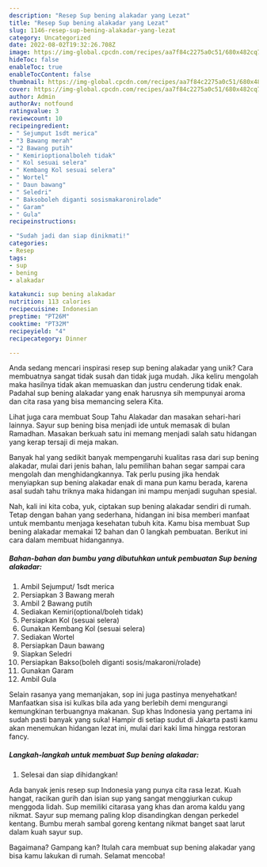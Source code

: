 ```yaml
---
description: "Resep Sup bening alakadar yang Lezat"
title: "Resep Sup bening alakadar yang Lezat"
slug: 1146-resep-sup-bening-alakadar-yang-lezat
category: Uncategorized
date: 2022-08-02T19:32:26.708Z
image: https://img-global.cpcdn.com/recipes/aa7f84c2275a0c51/680x482cq70/sup-bening-alakadar-foto-resep-utama.jpg
hideToc: false
enableToc: true
enableTocContent: false
thumbnail: https://img-global.cpcdn.com/recipes/aa7f84c2275a0c51/680x482cq70/sup-bening-alakadar-foto-resep-utama.jpg
cover: https://img-global.cpcdn.com/recipes/aa7f84c2275a0c51/680x482cq70/sup-bening-alakadar-foto-resep-utama.jpg
author: Admin
authorAv: notfound
ratingvalue: 3
reviewcount: 10
recipeingredient:
- " Sejumput 1sdt merica"
- "3 Bawang merah"
- "2 Bawang putih"
- " Kemirioptionalboleh tidak"
- " Kol sesuai selera"
- " Kembang Kol sesuai selera"
- " Wortel"
- " Daun bawang"
- " Seledri"
- " Baksoboleh diganti sosismakaronirolade"
- " Garam"
- " Gula"
recipeinstructions:

- "Sudah jadi dan siap dinikmati!"
categories:
- Resep
tags:
- sup
- bening
- alakadar

katakunci: sup bening alakadar 
nutrition: 113 calories
recipecuisine: Indonesian
preptime: "PT26M"
cooktime: "PT32M"
recipeyield: "4"
recipecategory: Dinner

---
```





Anda sedang mencari inspirasi resep sup bening alakadar yang unik? Cara membuatnya sangat tidak susah dan tidak juga mudah. Jika keliru mengolah maka hasilnya tidak akan memuaskan dan justru cenderung tidak enak. Padahal sup bening alakadar yang enak harusnya sih mempunyai aroma dan cita rasa yang bisa memancing selera Kita.





Lihat juga cara membuat Soup Tahu Alakadar dan masakan sehari-hari lainnya. Sayur sup bening bisa menjadi ide untuk memasak di bulan Ramadhan. Masakan berkuah satu ini memang menjadi salah satu hidangan yang kerap tersaji di meja makan.

Banyak hal yang sedikit banyak mempengaruhi kualitas rasa dari sup bening alakadar, mulai dari jenis bahan, lalu pemilihan bahan segar sampai cara mengolah dan menghidangkannya. Tak perlu pusing jika hendak menyiapkan sup bening alakadar enak di mana pun kamu berada, karena asal sudah tahu triknya maka hidangan ini mampu menjadi suguhan spesial.






Nah, kali ini kita coba, yuk, ciptakan sup bening alakadar sendiri di rumah. Tetap dengan bahan yang sederhana, hidangan ini bisa memberi manfaat untuk membantu menjaga kesehatan tubuh kita. Kamu bisa membuat Sup bening alakadar memakai 12 bahan dan 0 langkah pembuatan. Berikut ini cara dalam membuat hidangannya.

<!--inarticleads1-->

##### Bahan-bahan dan bumbu yang dibutuhkan untuk pembuatan Sup bening alakadar:

1. Ambil  Sejumput/ 1sdt merica
1. Persiapkan 3 Bawang merah
1. Ambil 2 Bawang putih
1. Sediakan  Kemiri(optional/boleh tidak)
1. Persiapkan  Kol (sesuai selera)
1. Gunakan  Kembang Kol (sesuai selera)
1. Sediakan  Wortel
1. Persiapkan  Daun bawang
1. Siapkan  Seledri
1. Persiapkan  Bakso(boleh diganti sosis/makaroni/rolade)
1. Gunakan  Garam
1. Ambil  Gula


Selain rasanya yang memanjakan, sop ini juga pastinya menyehatkan! Manfaatkan sisa isi kulkas bila ada yang berlebih demi mengurangi kemungkinan terbuangnya makanan. Sup khas Indonesia yang pertama ini sudah pasti banyak yang suka! Hampir di setiap sudut di Jakarta pasti kamu akan menemukan hidangan lezat ini, mulai dari kaki lima hingga restoran fancy. 

<!--inarticleads2-->

##### Langkah-langkah untuk membuat Sup bening alakadar:


1. Selesai dan siap dihidangkan!

Ada banyak jenis resep sup Indonesia yang punya cita rasa lezat. Kuah hangat, racikan gurih dan isian sup yang sangat menggiurkan cukup menggoda lidah. Sup memiliki citarasa yang khas dan aroma kaldu yang nikmat. Sayur sup memang paling klop disandingkan dengan perkedel kentang. Bumbu merah sambal goreng kentang nikmat banget saat larut dalam kuah sayur sup. 

Bagaimana? Gampang kan? Itulah cara membuat sup bening alakadar yang bisa kamu lakukan di rumah. Selamat mencoba!
